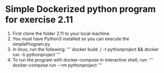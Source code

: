 <h1>Simple Dockerized python program for exercise 2.11</h1>

1) First clone the folder 2.11 to your local machine.
2) You must have Python3 installed so you can execute the simpleProgram.py
3) In linux, run the following:
'''
docker build ./ -t pythonproject && docker run -ti pythonproject
'''
4) To run the program with docker-compose in interactive shell, run: 
'''
docker-compose run --rm pythonproject
'''
